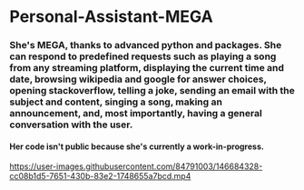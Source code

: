 # Personal-Assistant-MEGA

### She's MEGA, thanks to advanced python and packages. She can respond to predefined requests such as playing a song from any streaming platform, displaying the current time and date, browsing wikipedia and google for answer choices, opening stackoverflow, telling a joke, sending an email with the subject and content, singing a song, making an announcement, and, most importantly, having a general conversation with the user.

#### Her code isn't public because she's currently a work-in-progress.

https://user-images.githubusercontent.com/84791003/146684328-cc08b1d5-7651-430b-83e2-1748655a7bcd.mp4



